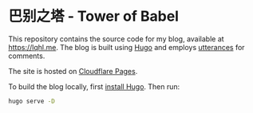 # 巴别之塔 - Tower of Babel

This repository contains the source code for my blog, available at <https://lqhl.me>. The blog is built using [Hugo](https://gohugo.io/) and employs [utterances](https://utteranc.es/) for comments.

The site is hosted on [Cloudflare Pages](https://pages.cloudflare.com/).

To build the blog locally, first [install Hugo](https://gohugo.io/installation/). Then run:

```bash
hugo serve -D
```


